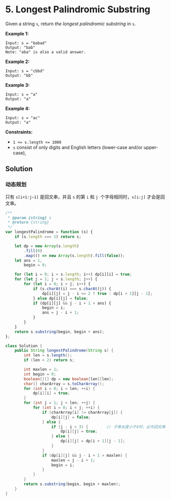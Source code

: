 # 5. Longest Palindromic Substring

Given a string `s`, return _the longest palindromic substring_ in `s`.

**Example 1:**

```text
Input: s = "babad"
Output: "bab"
Note: "aba" is also a valid answer.
```

**Example 2:**

```text
Input: s = "cbbd"
Output: "bb"
```

**Example 3:**

```text
Input: s = "a"
Output: "a"
```

**Example 4:**

```text
Input: s = "ac"
Output: "a"
```

**Constraints:**

-   `1 <= s.length <= 1000`
-   `s` consist of only digits and English letters (lower-case and/or upper-case),

## Solution

### 动态规划

只有 `s[i+1:j−1]` 是回文串，并且 `s` 的第 `i` 和 `j `个字母相同时，`s[i:j]` 才会是回文串。

```javascript
/**
 * @param {string} s
 * @return {string}
 */
var longestPalindrome = function (s) {
    if (s.length === 1) return s;

    let dp = new Array(s.length)
        .fill(0)
        .map(() => new Array(s.length).fill(false));
    let ans = 1,
        begin = 0;

    for (let i = 0; i < s.length; i++) dp[i][i] = true;
    for (let j = 1; j < s.length; j++) {
        for (let i = 0; i < j; i++) {
            if (s.charAt(i) === s.charAt(j)) {
                dp[i][j] = j - i <= 2 ? true : dp[i + 1][j - 1];
            } else dp[i][j] = false;
            if (dp[i][j] && j - i + 1 > ans) {
                begin = i;
                ans = j - i + 1;
            }
        }
    }
    return s.substring(begin, begin + ans);
};
```

```java
class Solution {
    public String longestPalindrome(String s) {
        int len = s.length();
        if (len < 2) return s;

        int maxlen = 1;
        int begin = 0;
        boolean[][] dp = new boolean[len][len];
        char[] charArray = s.toCharArray();
        for (int i = 0; i < len; ++i) {
            dp[i][i] = true;
        }
        for (int j = 1; j < len; ++j) {
            for (int i = 0; i < j; ++i) {
                if (charArray[i] != charArray[j]) {
                    dp[i][j] = false;
                } else {
                    if (j - i < 3) {		// 子串长度小于4时，必为回文串
                        dp[i][j] = true;
                    } else {
                        dp[i][j] = dp[i + 1][j - 1];
                    }
                }
                if (dp[i][j] && j - i + 1 > maxlen) {
                    maxlen = j - i + 1;
                    begin = i;
                }
            }
        }
        return s.substring(begin, begin + maxlen);
    }
}
```
